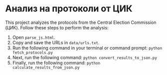 # Анализ на протоколи от ЦИК

This project analyzes the protocols from the Central Election Commission (ЦИК). Follow these steps to perform the analysis:

1. Open `parse_js.html`.
2. Copy and save the URLs in `data/urls.txt`.
3. Run the following command in your terminal or command prompt: `python fetch_protocols.py`
4. Next, run the following command: `python convert_results_to_json.py`
5. Finally, run the following command: `python calculate_results_from_json.py`
